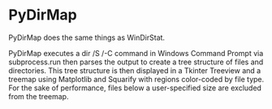 # PyDirMap
PyDirMap does the same things as WinDirStat.

PyDirMap executes a dir /S /-C command in Windows Command Prompt via subprocess.run then parses the output to create a tree structure of files and directories.  This tree structure is then displayed in a Tkinter Treeview and a treemap using Matplotlib and Squarify with regions color-coded by file type.  For the sake of performance, files below a user-specified size are excluded from the treemap.
